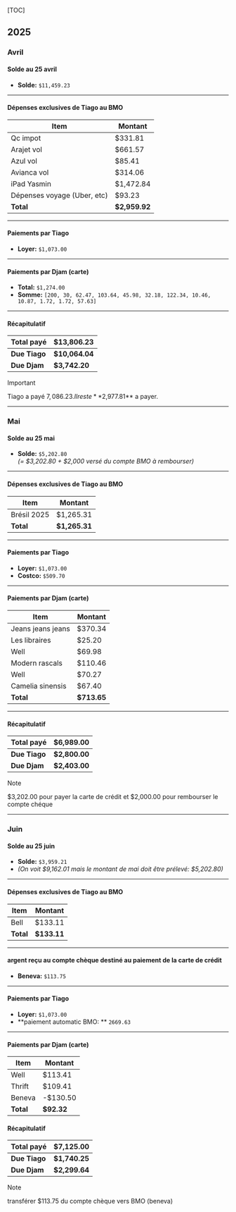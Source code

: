 [TOC]



## 2025

### Avril

#### Solde au 25 avril

- **Solde:** `$11,459.23`

---

#### Dépenses exclusives de Tiago au BMO

| Item                        | Montant       |
| --------------------------- | ------------- |
| Qc impot                    | $331.81       |
| Arajet vol                  | $661.57       |
| Azul vol                    | $85.41        |
| Avianca vol                 | $314.06       |
| iPad Yasmin                 | $1,472.84     |
| Dépenses voyage (Uber, etc) | $93.23        |
| **Total**                   | **$2,959.92** |

---

#### Paiements par Tiago

- **Loyer:** `$1,073.00`

---

#### Paiements par Djam (carte)

- **Total:** `$1,274.00`
- **Somme:** `[200, 30, 62.47, 103.64, 45.98, 32.18, 122.34, 10.46, 10.87, 1.72, 1.72, 57.63]`

---

#### Récapitulatif

| Total payé    | $13,806.23     |
| ------------- | :------------- |
| **Due Tiago** | **$10,064.04** |
| **Due Djam**  | **$3,742.20**  |

> [!IMPORTANT]
>
> Tiago a payé $7,086.23. Il reste **$2,977.81** a payer.



---

### Mai

#### Solde au 25 mai

- **Solde:** `$5,202.80`  
  *(= $3,202.80 + $2,000 versé du compte BMO à rembourser)*

---

#### Dépenses exclusives de Tiago au BMO

| Item        | Montant       |
| ----------- | ------------- |
| Brésil 2025 | $1,265.31     |
| **Total**   | **$1,265.31** |

---

#### Paiements par Tiago

- **Loyer:** `$1,073.00`
- **Costco:** `$509.70`

---

#### Paiements par Djam (carte)

| Item              | Montant     |
| ----------------- | ----------- |
| Jeans jeans jeans | $370.34     |
| Les libraires     | $25.20      |
| Well              | $69.98      |
| Modern rascals    | $110.46     |
| Well              | $70.27      |
| Camelia sinensis  | $67.40      |
| **Total**         | **$713.65** |

---

#### Récapitulatif

| Total payé    | $6,989.00     |
| ------------- | :------------ |
| **Due Tiago** | **$2,800.00** |
| **Due Djam**  | **$2,403.00** |

> [!NOTE]
>
> $3,202.00 pour payer la carte de crédit et $2,000.00 pour rembourser le compte chéque

---

### Juin

#### Solde au 25 juin

- **Solde:** `$3,959.21`
- *(On voit $9,162.01 mais le montant de mai doit être prélevé: $5,202.80)*

---

#### Dépenses exclusives de Tiago au BMO

| Item      | Montant     |
| --------- | ----------- |
| Bell      | $133.11     |
| **Total** | **$133.11** |

---

#### argent reçu au compte chèque destiné au paiement de la carte de crédit

- **Beneva:** `$113.75`

---

#### Paiements par Tiago

- **Loyer:** `$1,073.00`
- **paiement automatic BMO: ** `2669.63`

---

#### Paiements par Djam (carte)

| Item      | Montant    |
| --------- | ---------- |
| Well      | $113.41    |
| Thrift    | $109.41    |
| Beneva    | -$130.50   |
| **Total** | **$92.32** |

#### Récapitulatif

| Total payé    | $7,125.00     |
| ------------- | :------------ |
| **Due Tiago** | **$1,740.25** |
| **Due Djam**  | **$2,299.64** |

> [!NOTE]
>
> transférer $113.75 du compte chèque vers BMO (beneva)



